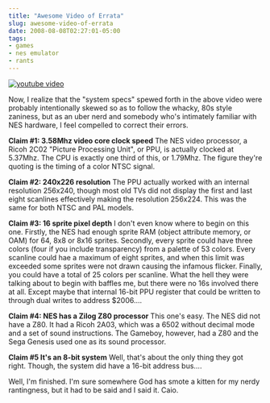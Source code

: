 ```yaml
---
title: "Awesome Video of Errata"
slug: awesome-video-of-errata
date: 2008-08-08T02:27:01-05:00
tags:
- games
- nes emulator
- rants
---
```

[![youtube video](https://img.youtube.com/vi/B3Vh--awqmQ/0.jpg)](https://www.youtube.com/watch?v=B3Vh--awqmQ)

Now, I realize that the "system specs" spewed forth in the above video were probably intentionally skewed so as to follow the whacky, 80s style zaniness, but as an uber nerd and somebody who's intimately familiar with NES hardware, I feel compelled to correct their errors.

**Claim #1: 3.58Mhz video core clock speed**
The NES video processor, a Ricoh 2C02 "Picture Processing Unit", or PPU, is actually clocked at 5.37Mhz. The CPU is exactly one third of this, or 1.79Mhz. The figure they're quoting is the timing of a color NTSC signal.

**Claim #2: 240x226 resolution**
The PPU actually worked with an internal resolution 256x240, though most old TVs did not display the first and last eight scanlines effectively making the resolution 256x224. This was the same for both NTSC and PAL models.

**Claim #3: 16 sprite pixel depth**
I don't even know where to begin on this one. Firstly, the NES had enough sprite RAM (object attribute memory, or OAM) for 64, 8x8 or 8x16 sprites. Secondly, every sprite could have three colors (four if you include transparency) from a palette of 53 colors. Every scanline could hae a maximum of eight sprites, and when this limit was exceeded some sprites were not drawn causing the infamous flicker. Finally, you could have a total of 25 colors per scanline. What the hell they were talking about to begin with baffles me, but there were no 16s involved there at all. Except maybe that internal 16-bit PPU register that could be written to through dual writes to address $2006....

**Claim #4: NES has a Zilog Z80 processor**
This one's easy. The NES did not have a Z80. It had a Ricoh 2A03, which was a 6502 without decimal mode and a set of sound instructions. The Gameboy, however, had a Z80 and the Sega Genesis used one as its sound processor.

**Claim #5 It's an 8-bit system**
Well, that's about the only thing they got right. Though, the system did have a 16-bit address bus....

Well, I'm finished. I'm sure somewhere God has smote a kitten for my nerdy rantingness, but it had to be said and I said it. Caio.

